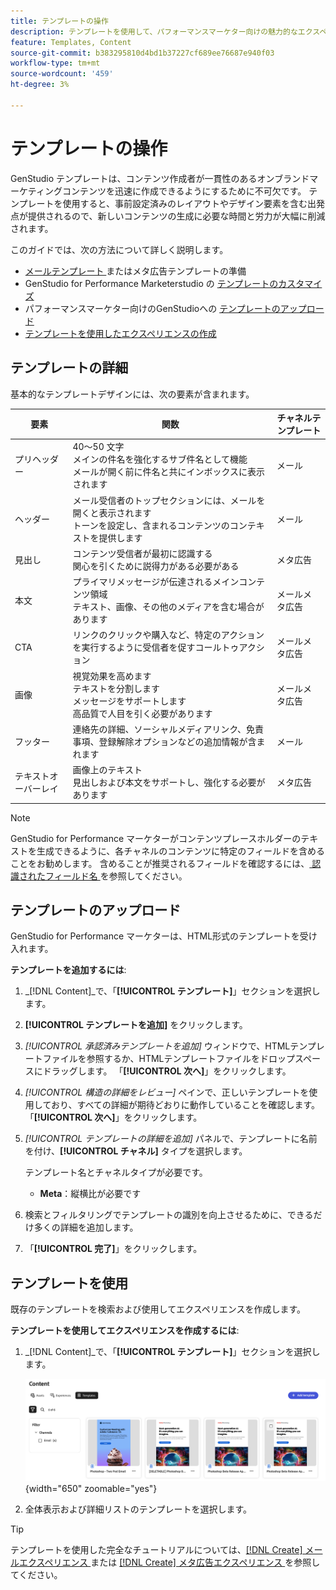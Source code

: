 ```yaml
---
title: テンプレートの操作
description: テンプレートを使用して、パフォーマンスマーケター向けの魅力的なエクスペリエンスをAdobe GenStudioで作成する方法を説明します。
feature: Templates, Content
source-git-commit: b383295810d4bd1b37227cf689ee76687e940f03
workflow-type: tm+mt
source-wordcount: '459'
ht-degree: 3%

---
```



# テンプレートの操作

GenStudio テンプレートは、コンテンツ作成者が一貫性のあるオンブランドマーケティングコンテンツを迅速に作成できるようにするために不可欠です。 テンプレートを使用すると、事前設定済みのレイアウトやデザイン要素を含む出発点が提供されるので、新しいコンテンツの生成に必要な時間と労力が大幅に削減されます。

このガイドでは、次の方法について詳しく説明します。

* [ メールテンプレート ](email-template.md) またはメタ広告テンプレートの準備
* GenStudio for Performance Marketerstudio の [ テンプレートのカスタマイズ ](customize-template.md)
* パフォーマンスマーケター向けのGenStudioへの [ テンプレートのアップロード ](#upload-a-template)
* [テンプレートを使用したエクスペリエンスの作成](#use-a-template)

## テンプレートの詳細

基本的なテンプレートデザインには、次の要素が含まれます。

| 要素 | 関数 | チャネルテンプレート |
| ------------ | ---------------------- | -------------------- |
| プリヘッダー | 40～50 文字 <br> メインの件名を強化するサブ件名として機能 <br> メールが開く前に件名と共にインボックスに表示されます | メール |
| ヘッダー | メール受信者のトップセクションには、メールを開くと表示されます <br> トーンを設定し、含まれるコンテンツのコンテキストを提供します | メール |
| 見出し | コンテンツ受信者が最初に認識する <br> 関心を引くために説得力がある必要がある | メタ広告 |
| 本文 | プライマリメッセージが伝達されるメインコンテンツ領域 <br> テキスト、画像、その他のメディアを含む場合があります | メールメ <br> タ広告 |
| CTA | リンクのクリックや購入など、特定のアクションを実行するように受信者を促すコールトゥアクション | メールメ <br> タ広告 |
| 画像 | 視覚効果を高めます <br> テキストを分割します <br> メッセージをサポートします <br> 高品質で人目を引く必要があります | メールメ <br> タ広告 |
| フッター | 連絡先の詳細、ソーシャルメディアリンク、免責事項、登録解除オプションなどの追加情報が含まれます | メール |
| テキストオーバーレイ | 画像上のテキスト <br> 見出しおよび本文をサポートし、強化する必要があります | メタ広告 |

>[!NOTE]
> 
>GenStudio for Performance マーケターがコンテンツプレースホルダーのテキストを生成できるように、各チャネルのコンテンツに特定のフィールドを含めることをお勧めします。 含めることが推奨されるフィールドを確認するには、[ 認識されたフィールド名 ](customize-template.md#recognized-field-names) を参照してください。

## テンプレートのアップロード

GenStudio for Performance マーケターは、HTML形式のテンプレートを受け入れます。

**テンプレートを追加するには**:

1. _[!DNL Content]_で、「**[!UICONTROL テンプレート]**」セクションを選択します。

1. **[!UICONTROL テンプレートを追加]** をクリックします。

1. _[!UICONTROL 承認済みテンプレートを追加]_ ウィンドウで、HTMLテンプレートファイルを参照するか、HTMLテンプレートファイルをドロップスペースにドラッグします。 「**[!UICONTROL 次へ]**」をクリックします。

1. _[!UICONTROL 構造の詳細をレビュー]_ ペインで、正しいテンプレートを使用しており、すべての詳細が期待どおりに動作していることを確認します。 「**[!UICONTROL 次へ]**」をクリックします。

1. _[!UICONTROL テンプレートの詳細を追加]_ パネルで、テンプレートに名前を付け、**[!UICONTROL チャネル]** タイプを選択します。

   テンプレート名とチャネルタイプが必要です。

   * **Meta**：縦横比が必要です
   <!-- **Display ads**: requires Dimensions -->

1. 検索とフィルタリングでテンプレートの識別を向上させるために、できるだけ多くの詳細を追加します。

1. 「**[!UICONTROL 完了]**」をクリックします。

## テンプレートを使用

既存のテンプレートを検索および使用してエクスペリエンスを作成します。

**テンプレートを使用してエクスペリエンスを作成するには**:

1. _[!DNL Content]_で、「**[!UICONTROL テンプレート]**」セクションを選択します。

   ![ コンテンツテンプレートリスト ](../../assets/content-templates.png){width="650" zoomable="yes"}

1. 全体表示および詳細リストのテンプレートを選択します。

>[!TIP]
>
>テンプレートを使用した完全なチュートリアルについては、[[!DNL Create]  メールエクスペリエンス ](/help/tutorials/create-email-experience.md) または [[!DNL Create]  メタ広告エクスペリエンス ](/help/tutorials/create-meta-ad.md) を参照してください。
<!--  The create button in Content Template view does not work yet.
1. Click **[!UICONTROL Create Experience]** (paintbrush) from the upper right corner to use the template.
-->

